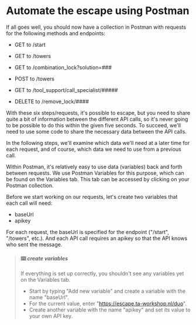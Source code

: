 # Automate the escape using Postman

If all goes well, you should now have a collection in Postman with requests for the following methods and endpoints:

- GET to /start

- GET to /towers

- GET to /combination_lock?solution=###

- POST to /towers

- GET to /tool_support/call_specialist/#####

- DELETE to /remove_lock/####

With these six steps/requests, it's possible to escape, but you need to share quite a bit of information between the different API calls, so it's never going to be possible to do this within the given five seconds. To succeed, we'll need to use some code to share the necessary data between the API calls.

In the following steps, we'll examine which data we'll need at a later time for each request, and of course, which data we need to use from a previous call.

Within Postman, it's relatively easy to use data (variables) back and forth between requests. We use Postman Variables for this purpose, which can be found on the Variables tab. This tab can be accessed by clicking on your Postman collection.

Before we start working on our requests, let's create two variables that each call will need:

- baseUrl
- apikey

For each request, the baseUrl is specified for the endpoint ("/start", "/towers", etc.). And each API call requires an apikey so that the API knows who sent the message.



> #### :keyboard: ***create variables***
> 
> If everything is set up correctly, you shouldn't see any variables yet on the Variables tab.
> 
> - Start by typing "Add new variable" and create a variable with the name "baseUrl".
> - For the current value, enter "https://escape.ta-workshop.nl/duo".
> - Create another variable with the name "apikey" and set its value to your own API key.


